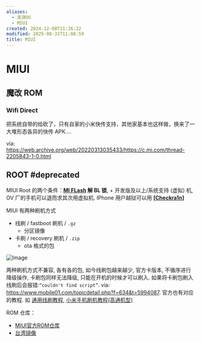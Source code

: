 ```yaml
---
aliases:
  - 澎湃OS
  - MIUI
created: 2024-12-08T21:26:22
modified: 2025-08-31T11:08:59
title: MIUI
---
```


# MIUI

## 魔改 ROM

### Wifi Direct

把系统自带的给砍了，只有自家的小米快传支持，其他家基本也这样做，换来了一大堆形态各异的快传 APK....

via: https://web.archive.org/web/20220313035433/https://c.mi.com/thread-2205843-1-0.html

## ROOT #deprecated

MIUI Root 的两个条件：**[MI FLash](https://lanzous.com/id0jgad) 解 BL 锁**, + 开发版及以上/系统支持 (虚拟) 机, OV 厂的手机可以退而求其次用虚拟机. IPhone 用户越狱可以用 **[[Checkra1n](https://checkra.in/)]**

MIUI 有两种刷机方式

- 线刷 / fastboot 刷机 / `.gz`
	- 分区镜像
- 卡刷 / recovery 刷机 / `.zip`
	- ota 格式的包

![Image](https://pbs.twimg.com/media/Fl2mdvQacAAkwNH?format=png&name=large)

两种刷机方式不兼容, 各有各的包, 如今线刷包越来越少, 官方卡版本, 不循序进行降级操作, 卡刷包同样无法降级, 只能在开机的时候才可以刷入. 如果将卡刷包刷入线刷后会报错:`“couldn't find script”`. via: https://www.mobile01.com/topicdetail.php?f=634&t=5994087. 官方也有对应的教程. 如 [通用线刷教程](http://www.miui.com/shuaji-393.html), [小米手机刷机教程(高通机型)](https://www.xiaomi.cn/post/5326872)

ROM 仓库：

- [MIUI官方ROM仓库](https://roms.miuier.com/weekly/)
- [台湾镜像]( https://mirom.ezbox.idv.tw/)
